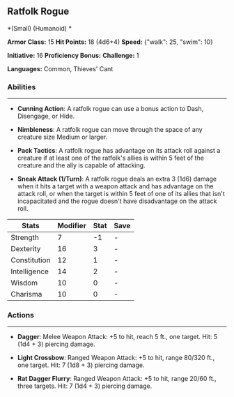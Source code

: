 ## Ratfolk Rogue
*(Small) (Humanoid) *

**Armor Class:** 15
**Hit Points:** 18 (4d6+4)
**Speed:** {"walk": 25, "swim": 10}

**Initiative:** 16
**Proficiency Bonus:**
**Challenge:** 1

**Languages:** Common, Thieves' Cant

### Abilities
 --- 
- **Cunning Action**: A ratfolk rogue can use a bonus action to Dash, Disengage, or Hide.

- **Nimbleness**: A ratfolk rogue can move through the space of any creature size Medium or larger.

- **Pack Tactics**: A ratfolk rogue has advantage on its attack roll against a creature if at least one of the ratfolk's allies is within 5 feet of the creature and the ally is capable of attacking.

- **Sneak Attack (1/Turn)**: A ratfolk rogue deals an extra 3 (1d6) damage when it hits a target with a weapon attack and has advantage on the attack roll, or when the target is within 5 feet of one of its allies that isn't incapacitated and the rogue doesn't have disadvantage on the attack roll.



| Stats | Modifier | Stat | Save
| ---- | ---- | ---- | ---- |
| Strength | 7 | -1 | - |
| Dexterity | 16 | 3 | - |
| Constitution | 12 | 1 | - |
| Intelligence | 14 | 2 | - |
| Wisdom | 10 | 0 | - |
| Charisma | 10 | 0 | - |

### Actions
 --- 
- **Dagger**: Melee Weapon Attack: +5 to hit, reach 5 ft., one target. Hit: 5 (1d4 + 3) piercing damage.

- **Light Crossbow**: Ranged Weapon Attack: +5 to hit, range 80/320 ft., one target. Hit: 7 (1d8 + 3) piercing damage.

- **Rat Dagger Flurry**: Ranged Weapon Attack: +5 to hit, range 20/60 ft., three targets. Hit: 7 (1d4 + 3) piercing damage.


